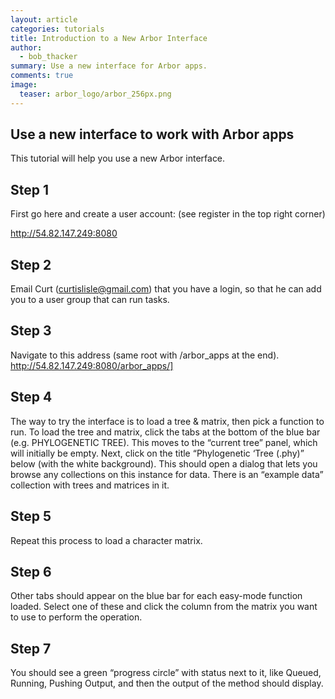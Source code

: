```yaml
---
layout: article
categories: tutorials
title: Introduction to a New Arbor Interface
author:
  - bob_thacker
summary: Use a new interface for Arbor apps.
comments: true
image:
  teaser: arbor_logo/arbor_256px.png
---
```


## Use a new interface to work with Arbor apps

This tutorial will help you use a new Arbor interface.

## Step 1

First go here and create a user account: (see register in the top right corner)

<a href='http://54.82.147.249:8080'>http://54.82.147.249:8080</a>

## Step 2

Email Curt (curtislisle@gmail.com) that you have a login, so that he can add you to a user group that can run tasks.

## Step 3

Navigate to this address (same root with /arbor_apps at the end).  
<a href='http://54.82.147.249:8080/arbor_apps/'>http://54.82.147.249:8080/arbor_apps/]</a>

## Step 4

The way to try the interface is to load a tree & matrix, then pick a function to run.   To load the tree and matrix, click the tabs at the bottom of the blue bar (e.g. PHYLOGENETIC TREE).  This moves to the “current tree” panel, which will initially be empty.  Next, click on the title “Phylogenetic ‘Tree (.phy)” below (with the white background).  This should open a dialog that lets you browse any collections on this instance for data.  There is an “example data” collection with trees and matrices in it.   

## Step 5

Repeat this process to load a character matrix.

## Step 6

Other tabs should appear on the blue bar for each easy-mode function loaded.  Select one of these and click the column from the matrix you want to use to perform the operation.  

## Step 7

You should see a green “progress circle” with status next to it, like Queued, Running, Pushing Output, and then the output of the method should display.
